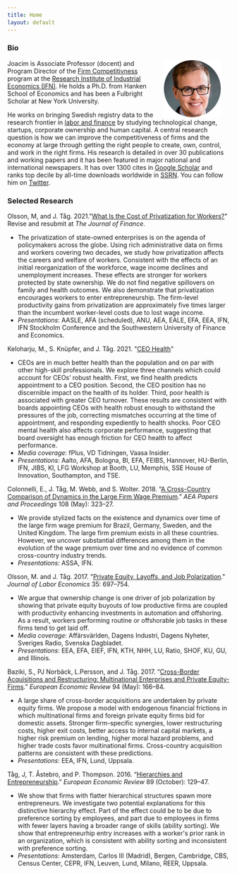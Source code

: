 ```yaml
---
title: Home
layout: default
---
```


### Bio
<img src="/assets/pictures/joacim_round.jpg" align="right" hspace="20">Joacim is Associate Professor (docent) and Program Director of the [Firm Competitivness](https://www.ifn.se/en/research-programs/firm-competitiveness/) program at the [Research Institute of Industrial Economics (IFN)](https://www.ifn.se/en/). He holds a Ph.D. from Hanken School of Economics and has been a Fulbright Scholar at New York University.

He works on bringing Swedish registry data to the research frontier in [labor and finance](https://www.joacimtag.se/laborandfinance.html) by studying technological change, startups, corporate ownership and human capital. A central research question is how we can improve the competitiveness of firms and the economy at large through getting the right people to create, own, control, and work in the right firms. His research is detailed in over 30 publications and working papers and it has been featured in major national and international newspapers. It has over 1300 cites in [Google Scholar](http://scholar.google.com/citations?user=Q0dCshQAAAAJ&amp;hl=en) and ranks top decile by all-time downloads worldwide in [SSRN](https://papers.ssrn.com/sol3/cf_dev/AbsByAuth.cfm?per_id=397712). You can follow him on [Twitter](https://twitter.com/joacimtag).

### Selected Research

Olsson, M, and J. Tåg. 2021."[What Is the Cost of Privatization for Workers?](https://doi.org/10.2139/ssrn.3134462)" Revise and resubmit at *The Journal of Finance*. 
* The privatization of state-owned enterprises is on the agenda of policymakers across the globe. Using rich administrative data on firms and workers covering two decades, we study how privatization affects the careers and welfare of workers. Consistent with the effects of an initial reorganization of the workforce, wage income declines and unemployment increases. These effects are stronger for workers protected by state ownership. We do not find negative spillovers on family and health outcomes. We also demonstrate that privatization encourages workers to enter entrepreneurship. The firm-level productivity gains from privatization are approximately five times larger than the incumbent worker-level costs due to lost wage income.
* <em>Presentations</em>: AASLE, AFA (scheduled), ANU, AEA, EALE, EFA, EEA, IFN, IFN Stockholm Conference and the Southwestern University of Finance and Economics.

Keloharju, M., S. Knüpfer, and J. Tåg. 2021. "[CEO Health](http://ssrn.com/abstract=3560071)" 
* CEOs are in much better health than the population and on par with other high-skill professionals. We explore three channels which could account for CEOs’ robust health. First, we find health predicts appointment to a CEO position. Second, the CEO position has no discernible impact on the health of its holder. Third, poor health is associated with greater CEO turnover. These results are consistent with boards appointing CEOs with health robust enough to withstand the pressures of the job, correcting mismatches occurring at the time of appointment, and responding expediently to health shocks. Poor CEO mental health also affects corporate performance, suggesting that board oversight has enough friction for CEO health to affect performance.
* <em>Media coverage</em>: fPlus, VD Tidningen, Vaasa Insider. 
* <em>Presentations</em>: Aalto, AFA, Bologna, BI, EFA, FEIBS, Hannover, HU-Berlin, IFN, JIBS, KI, LFG Workshop at Booth, LU, Memphis, SSE House of Innovation, Southampton, and TSE.

Colonnelli, E., J. Tåg, M. Webb, and S. Wolter. 2018. “[A Cross-Country Comparison of Dynamics in the Large Firm Wage Premium](https://doi.org/10.1257/pandp.20181067).” *AEA Papers and Proceedings* 108 (May): 323–27.
* We provide stylized facts on the existence and dynamics over time of the large firm wage premium for Brazil, Germany, Sweden, and the United Kingdom. The large firm premium exists in all these countries. However, we uncover substantial differences among them in the evolution of the wage premium over time and no evidence of common cross-country industry trends.
* <em>Presentations</em>: ASSA, IFN.

Olsson, M. and J. Tåg. 2017. "[Private Equity, Layoffs, and Job Polarization](https://doi.org/10.1086/690712)." <em>Journal of Labor Economics</em> 35: 697–754.
* We argue that ownership change is one driver of job polarization by showing that private equity buyouts of low productive firms are coupled with productivity enhancing investments in automation and offshoring. As a result, workers performing routine or offshorable job tasks in these firms tend to get laid off. 
* <em>Media coverage</em>: Affärsvärlden, Dagens Industri, Dagens Nyheter, Sveriges Radio, Svenska Dagbladet.
* <em>Presentations</em>: EEA, EFA, EIEF, IFN, KTH, NHH, LU, Ratio, SHOF, KU, GU, and Illinois.

Baziki, S., PJ Norbäck, L.Persson, and J. Tåg. 2017. “[Cross-Border Acquisitions and Restructuring: Multinational Enterprises and Private Equity-Firms](https://doi.org/10.1016/j.euroecorev.2017.02.012).” *European Economic Review* 94 (May): 166–84.
* A large share of cross-border acquisitions are undertaken by private equity firms. We propose a model with endogenous financial frictions in which multinational firms and foreign private equity firms bid for domestic assets. Stronger firm-specific synergies, lower restructuring costs, higher exit costs, better access to internal capital markets, a higher risk premium on lending, higher moral hazard problems, and higher trade costs favor multinational firms. Cross-country acquisition patterns are consistent with these predictions.
* <em>Presentations</em>: EEA, IFN, Lund, Uppsala.

Tåg, J, T. Åstebro, and P. Thompson. 2016. “[Hierarchies and Entrepreneurship](https://doi.org/10.1016/j.euroecorev.2016.06.007).” *European Economic Review* 89 (October): 129–47.
* We show that firms with flatter hierarchical structures spawn more entrepreneurs. We investigate two potential explanations for this distinctive hierarchy effect. Part of the effect could be to be due to preference sorting by employees, and part due to employees in firms with fewer layers having a broader range of skills (ability sorting). We show that entrepreneurhip entry increases with a worker's prior rank in an organization, which is consistent with ability sorting and inconsistent with preference sorting.
* <em>Presentations</em>: Amsterdam, Carlos III (Madrid), Bergen, Cambridge, CBS, Census Center, CEPR, IFN, Leuven, Lund, Milano, REER, Uppsala.

